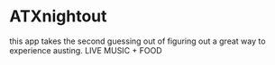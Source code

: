 # ATXnightout

this app takes the second guessing out of figuring out a great way to experience austing. LIVE MUSIC + FOOD
